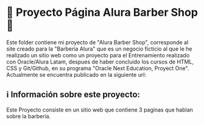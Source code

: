 # 🔐 **Proyecto Página Alura Barber Shop** 🔐

Este folder contiene mi proyecto de "Alura Barber Shop", corresponde al site creado para la "Barberia Alura" que es un negocio ficticio al que le he realizado un sitio web como un proyecto para el Entrenamiento realizado con Oracle/Alura Latam, despues de haber concluido los cursos de HTML, CSS y Git/Github, en su programa "Oracle Next Education, Proyect One". Actualmente se encuentra publicado en la siguiente url:

## ℹ️ Información sobre este proyecto:

Este Proyecto consiste en un sitio web que contiene 3 paginas que hablan sobre la barbería.
